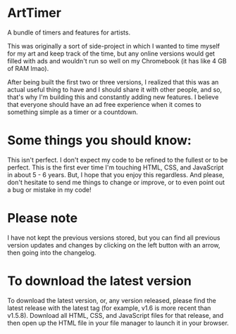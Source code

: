 # ArtTimer
A bundle of timers and features for artists.

This was originally a sort of side-project in which I wanted to time myself for my art and keep track of the time, but any online versions would get filled with ads and wouldn't run so well on my Chromebook (it has like 4 GB of RAM lmao).

After being built the first two or three versions, I realized that this was an actual useful thing to have and I should share it with other people, and so, that's why I'm building this and constantly adding new features. I believe that everyone should have an ad free experience when it comes to something simple as a timer or a countdown.

# Some things you should know:
This isn't perfect. I don't expect my code to be refined to the fullest or to be perfect. This is the first ever time I'm touching HTML, CSS, and JavaScript in about 5 - 6 years. But, I hope that you enjoy this regardless. And please, don't hesitate to send me things to change or improve, or to even point out a bug or mistake in my code!

# Please note
I have not kept the previous versions stored, but you can find all previous version updates and changes by clicking on the left button with an arrow, then going into the changelog.

# To download the latest version
To download the latest version, or, any version released, please find the latest release with the latest tag (for example, v1.6 is more recent than v1.5.8). Download all HTML, CSS, and JavaScript files for that release, and then open up the HTML file in your file manager to launch it in your browser.

